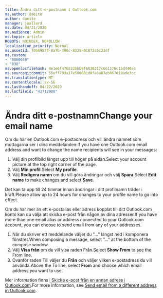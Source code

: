 ```yaml
---
title: Ändra ditt e-postnamn i Outlook.com
ms.author: daeite
author: daeite
manager: joallard
ms.date: 04/21/2020
ms.audience: Admin
ms.topic: article
ROBOTS: NOINDEX, NOFOLLOW
localization_priority: Normal
ms.assetid: f0b69874-8a7b-480c-8329-01872c6c21df
ms.custom:
- "8000036"
- "838"
ms.openlocfilehash: 4e1e6f476833bbb9f6830217c661176c15d440a4
ms.sourcegitcommit: 55eff703a17e500681d8fa6a87eb067019ade3cc
ms.translationtype: MT
ms.contentlocale: sv-SE
ms.lasthandoff: 04/22/2020
ms.locfileid: "43712908"
---
```

# <a name="change-your-email-name"></a><span data-ttu-id="c8193-102">Ändra ditt e-postnamn</span><span class="sxs-lookup"><span data-stu-id="c8193-102">Change your email name</span></span>

<span data-ttu-id="c8193-103">Om du har en Outlook.com e-postadress och vill ändra namnet som mottagarna ser i dina meddelanden:</span><span class="sxs-lookup"><span data-stu-id="c8193-103">If you have one Outlook.com email address and want to change the name recipients will see in your messages:</span></span>
  
1. <span data-ttu-id="c8193-104">Välj din profilbild längst upp till höger på sidan.</span><span class="sxs-lookup"><span data-stu-id="c8193-104">Select your account picture at the top right corner of the page.</span></span>
2. <span data-ttu-id="c8193-105">Välj **Min profil**.</span><span class="sxs-lookup"><span data-stu-id="c8193-105">Select **My profile**.</span></span>
3. <span data-ttu-id="c8193-106">Välj **Redigera namn** om du vill göra ändringar och välj **Spara**.</span><span class="sxs-lookup"><span data-stu-id="c8193-106">Select **Edit name** to make changes and select **Save**.</span></span>

<span data-ttu-id="c8193-107">Det kan ta upp till 24 timmar innan ändringar i ditt profilnamn träder i kraft.</span><span class="sxs-lookup"><span data-stu-id="c8193-107">Please allow up to 24 hours for changes to your profile name to go into effect.</span></span>
  
<span data-ttu-id="c8193-108">Om du har mer än ett e-postalias eller adress kopplat till ditt Outlook.com konto kan du välja att skicka e-post från någon av dina adresser.</span><span class="sxs-lookup"><span data-stu-id="c8193-108">If you have more than one email alias or address connected to your Outlook.com account, you can choose to send email from any of your addresses.</span></span>
  
1. <span data-ttu-id="c8193-109">När du skriver ett meddelande väljer du "..." längst ned i komponera fönstret.</span><span class="sxs-lookup"><span data-stu-id="c8193-109">When composing a message, select "..." at the bottom of the compose window.</span></span>
1. <span data-ttu-id="c8193-110">Välj **Visa från** om du vill visa raden Från.</span><span class="sxs-lookup"><span data-stu-id="c8193-110">Select **Show From** to see the From line.</span></span>
1. <span data-ttu-id="c8193-111">Ovanför raden Till väljer du **Från** och väljer vilken e-postadress du vill använda.</span><span class="sxs-lookup"><span data-stu-id="c8193-111">Above the To line, select **From** and choose which email address you want to use.</span></span>

<span data-ttu-id="c8193-112">Mer information finns [i Skicka e-post från en annan adress i Outlook.com](https://support.office.com/article/ccba89cb-141c-4a36-8c56-6d16a8556d2e?wt.mc_id=Office_Outlook_com_Alchemy).</span><span class="sxs-lookup"><span data-stu-id="c8193-112">For more information, see [Send email from a different address in Outlook.com](https://support.office.com/article/ccba89cb-141c-4a36-8c56-6d16a8556d2e?wt.mc_id=Office_Outlook_com_Alchemy).</span></span>